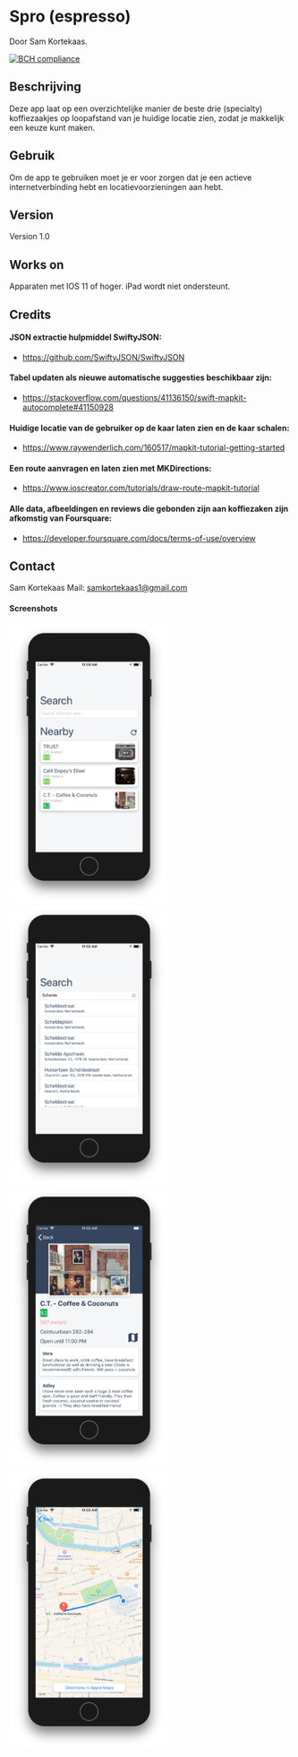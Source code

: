 # Spro (espresso)
Door Sam Kortekaas.

[![BCH compliance](https://bettercodehub.com/edge/badge/skrtks/spro?branch=master)](https://bettercodehub.com/)

## Beschrijving

Deze app laat op een overzichtelijke manier de beste drie (specialty) koffiezaakjes op loopafstand van je huidige locatie zien, zodat je makkelijk een keuze kunt maken. 

## Gebruik
Om de app te gebruiken moet je er voor zorgen dat je een actieve internetverbinding hebt en locatievoorzieningen aan hebt. 

## Version 
Version 1.0

## Works on
Apparaten met IOS 11 of hoger. iPad wordt niet ondersteunt. 

## Credits
#### JSON extractie hulpmiddel SwiftyJSON:
- https://github.com/SwiftyJSON/SwiftyJSON
#### Tabel updaten als nieuwe automatische suggesties beschikbaar zijn: 
- https://stackoverflow.com/questions/41136150/swift-mapkit-autocomplete#41150928
#### Huidige locatie van de gebruiker op de kaar laten zien en de kaar schalen:
- https://www.raywenderlich.com/160517/mapkit-tutorial-getting-started
#### Een route aanvragen en laten zien met MKDirections:
- https://www.ioscreator.com/tutorials/draw-route-mapkit-tutorial
#### Alle data, afbeeldingen en reviews die gebonden zijn aan koffiezaken zijn afkomstig van Foursquare:
- https://developer.foursquare.com/docs/terms-of-use/overview

## Contact

Sam Kortekaas
Mail: samkortekaas1@gmail.com

#### Screenshots

<img src="doc/HomeScreen.png" alt="Home Screen" height="500">
<img src="doc/Suggestions.png" alt="Suggestions" height="500">
<img src="doc/DetailScreen.png" alt="Detail Screen" height="500">
<img src="doc/MapScreen.png" alt="Map Screen" height="500">
